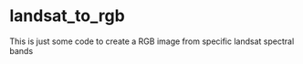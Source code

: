 # landsat_to_rgb



This is just some code to create a RGB image from specific landsat spectral bands 
